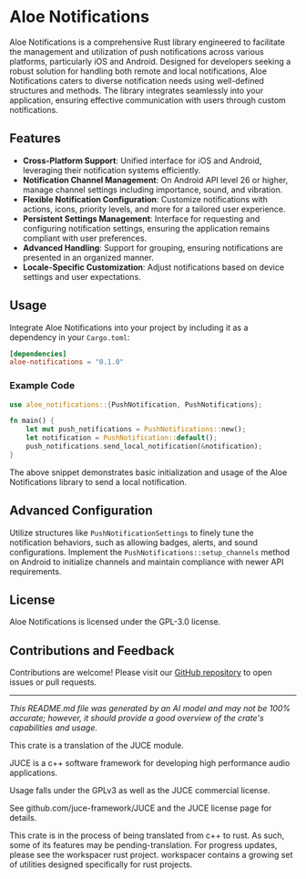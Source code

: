 # Aloe Notifications

Aloe Notifications is a comprehensive Rust library engineered to facilitate the management and utilization of push notifications across various platforms, particularly iOS and Android. Designed for developers seeking a robust solution for handling both remote and local notifications, Aloe Notifications caters to diverse notification needs using well-defined structures and methods. The library integrates seamlessly into your application, ensuring effective communication with users through custom notifications.

## Features

- **Cross-Platform Support**: Unified interface for iOS and Android, leveraging their notification systems efficiently.
- **Notification Channel Management**: On Android API level 26 or higher, manage channel settings including importance, sound, and vibration.
- **Flexible Notification Configuration**: Customize notifications with actions, icons, priority levels, and more for a tailored user experience.
- **Persistent Settings Management**: Interface for requesting and configuring notification settings, ensuring the application remains compliant with user preferences.
- **Advanced Handling**: Support for grouping, ensuring notifications are presented in an organized manner.
- **Locale-Specific Customization**: Adjust notifications based on device settings and user expectations.

## Usage

Integrate Aloe Notifications into your project by including it as a dependency in your `Cargo.toml`:

```toml
[dependencies]
aloe-notifications = "0.1.0"
```

### Example Code

```rust
use aloe_notifications::{PushNotification, PushNotifications};

fn main() {
    let mut push_notifications = PushNotifications::new();
    let notification = PushNotification::default();
    push_notifications.send_local_notification(&notification);
}
```

The above snippet demonstrates basic initialization and usage of the Aloe Notifications library to send a local notification.

## Advanced Configuration

Utilize structures like `PushNotificationSettings` to finely tune the notification behaviors, such as allowing badges, alerts, and sound configurations. Implement the `PushNotifications::setup_channels` method on Android to initialize channels and maintain compliance with newer API requirements.

## License

Aloe Notifications is licensed under the GPL-3.0 license.

## Contributions and Feedback

Contributions are welcome! Please visit our [GitHub repository](https://github.com/klebs6/aloe-rs) to open issues or pull requests.

---

*This README.md file was generated by an AI model and may not be 100% accurate; however, it should provide a good overview of the crate's capabilities and usage.*

This crate is a translation of the JUCE module.

JUCE is a c++ software framework for developing high performance audio applications.

Usage falls under the GPLv3 as well as the JUCE commercial license.

See github.com/juce-framework/JUCE and the JUCE license page for details.

This crate is in the process of being translated from c++ to rust. As such, some of its features may be pending-translation. For progress updates, please see the workspacer rust project. workspacer contains a growing set of utilities designed specifically for rust projects.
